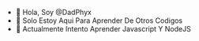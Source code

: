 - 👋 Hola, Soy @DadPhyx
- 👀 Solo Estoy Aqui Para Aprender De Otros Codigos
- 🌱 Actualmente Intento Aprender Javascript Y NodeJS

<!---

--->
